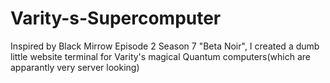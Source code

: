 # Varity-s-Supercomputer
Inspired by Black Mirrow Episode 2 Season 7 "Beta Noir", I created a dumb little website terminal for Varity's magical Quantum computers(which are apparantly very server looking) 
